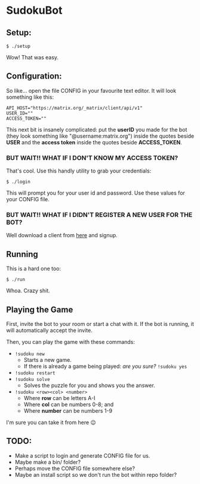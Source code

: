 # SudokuBot

## Setup:

```
$ ./setup
```

Wow! That was easy.

## Configuration:

So like... open the file CONFIG in your favourite text editor. It will look
something like this:

```
API_HOST="https://matrix.org/_matrix/client/api/v1"
USER_ID=""
ACCESS_TOKEN=""
```

This next bit is insanely complicated: put the __userID__ you made for the bot
(they look something like "@username:matrix.org") inside the quotes beside
__USER__ and the __access token__ inside the quotes beside __ACCESS_TOKEN__.

### BUT WAIT!! WHAT IF I DON'T KNOW MY ACCESS TOKEN?

That's cool. Use this handly utility to grab your credentials:

```
$ ./login
```

This will prompt you for your user id and password. Use these values for your
CONFIG file.

### BUT WAIT!! WHAT IF I DIDN'T REGISTER A NEW USER FOR THE BOT?

Well download a client from [here](https://matrix.org/blog/try-matrix-now) and signup.

## Running

This is a hard one too:

```
$ ./run
```

Whoa.  Crazy shit.

## Playing the Game

First, invite the bot to your room or start a chat with it.  If the bot is
running, it will automatically accept the invite.

Then, you can play the game with these commands:

+ `!sudoku new`
	+ Starts a new game.
	+ If there is already a game being played: *are you sure?* `!sudoku yes`
+ `!sudoku restart`
+ `!sudoku solve`
	+ Solves the puzzle for you and shows you the answer.
+ `!sudoku <row><col> <number>`
	+ Where __row__ can be letters A-I
	+ Where __col__ can be numbers 0-8; and
	+ Where __number__ can be numbers 1-9

I'm sure you can take it from here 😉 

## TODO:
	
+ Make a script to login and generate CONFIG file for us.
+ Maybe make a bin/ folder?
+ Perhaps move the CONFIG file somewhere else?
+ Maybe an install script so we don't run the bot within repo folder?
